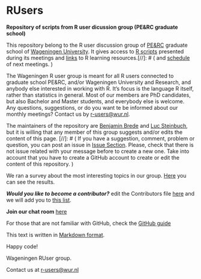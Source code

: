 # RUsers
**Repository of scripts from R user dicussion group (PE&RC graduate school)**

This repository belong to the R user discussion group of [PE&RC](https://www.pe-rc.nl/) graduate school of [Wageningen University](http://www.wur.nl/). It gives access to [R scripts](https://github.com/wageningen/RUsers/tree/master/Meeting_RScripts) presented during its meetings and [links](https://github.com/wageningen/RUsers/wiki) to R learning resources.[//]: # ( and [schedule](https://github.com/wageningen/RUsers/wiki/Meeting-schedule) of next meetings. )

The Wageningen R user group is meant for all R users connected to graduate school PE&RC, and/or Wageningen University and Research,  and anybody else interested in working with R. It’s focus is the language R itself, rather than statistics in general. Most of our members are PhD candidates, but also Bachelor and Master students, and everybody else is welcome. Any questions, suggestions, or do you want te be informed about our monthly meetings? Contact us by r-users@wur.nl.

The maintainers of the repository are [Benjamin Brede](link) and [Luc Steinbuch](https://github.com/LucSteinbuch), but it is willing that any member of this group suggests and/or edits the content of this page.
[//]: # (
If you have a suggestion, comment, problem or question, you can post an issue in [Issue Section](https://github.com/wageningen/RUsers/issues). Please, check that there is not issue related with your message before to create a new one. Take into account that you have to create a GitHub account to create or edit the content of this repository. )

We ran a survey about the most interesting topics in our group. [Here](https://github.com/wageningen/RUsers/blob/master/Presentations/survey_RuserGroup.pdf.pdf) you can see the results.

***Would you like to become a contributor?*** edit the Contributors file [here](https://github.com/wageningen/RUsers/blob/master/Contributors.md) and we will add you to [this list](https://github.com/wageningen/RUsers/settings/collaboration).

**Join our chat room** [here](https://gitter.im/R-users/Lobby?utm_source=share-link&utm_medium=link&utm_campaign=share-link)

For those that are not familiar with GitHub, check the [GitHub guide](https://guides.github.com/)

This text is written in [Markdown format](https://github.com/adam-p/markdown-here/wiki/Markdown-Cheatsheet).

Happy code!

Wageningen RUser group.

Contact us at r-users@wur.nl
